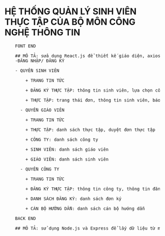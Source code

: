 
# HỆ THỐNG QUẢN LÝ SINH VIÊN THỰC TẬP CỦA BỘ MÔN CÔNG NGHỆ THÔNG TIN <br>
  <pre>
    FONT END <br>
    ## MÔ TẢ: sửa dụng React.js để thiết kế giáo diện, axios để lấy dữ liệu từ monggoDB bằng Node.js và Express
    -ĐĂNG NHẬP/ ĐĂNG KÝ <br>
    - QUYỀN SINH VIÊN <br>
        + TRANG TIN TỨC <br>
        + ĐĂNG KÝ THỰC TẬP: thông tin sinh viên, lựa chọn công ty, thông tin đăng ký <br>
        + THỰC TẬP: trang thái đơn, thông tin sinh viên, báo cáo tuần, báo cáo tuẩn kết <br>
      - QUYỀN GIÁO VIÊN <br>
        + TRANG TIN TỨC <br>
        + THỰC TẬP: danh sách thực tập, duyệt đơn thực tập <br>
        + CÔNG TY: danh sách công ty <br>
        + SINH VIÊN: danh sách giáo viên <br>
        + GIÁO VIÊN: danh sách sinh viên <br>
      - QUYỀN CÔNG TY <br>
        + TRANG TIN TỨC <br>
        + ĐĂNG KÝ THỰC TẬP: thông tin công ty, thông tin đăng ký, thông tin cán bộ <br>
        + DANH SÁCH ĐĂNG KÝ: danh sách đơn ký <br>
        + CÁN BỘ HƯỚNG DẪN: danh sách cán bộ hướng dẫn <br>
    BACK END <br>
    ## MÔ TẢ: sử dụng Node.js và Express để lấy dữ liệu từ monggoDB theo mô hình MVC
